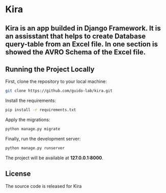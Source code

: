 # Kira 

## Kira is an app builded in Django Framework. It is an assisstant that helps to create Database query-table from an Excel file. In one section is showed the AVRO Schema of the Excel file.

## Running the Project Locally

First, clone the repository to your local machine:

```bash
git clone https://github.com/guido-lab/kira.git
```

Install the requirements:

```bash
pip install -r requirements.txt
```

Apply the migrations:

```bash
python manage.py migrate
```

Finally, run the development server:

```bash
python manage.py runserver
```

The project will be available at **127.0.0.1:8000**.


## License

The source code is released for Kira
